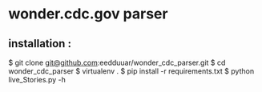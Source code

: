 # wonder.cdc.gov parser


## installation :


$ git clone git@github.com:eedduuar/wonder_cdc_parser.git
$ cd wonder_cdc_parser
$ virtualenv .
$ pip install -r requirements.txt
$ python live_Stories.py -h


